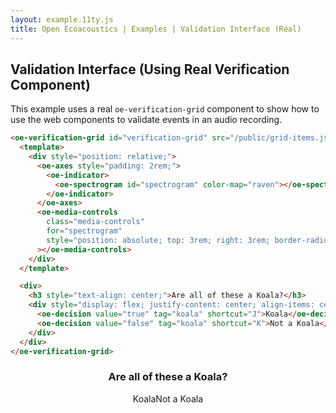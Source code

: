 ```yaml
---
layout: example.11ty.js
title: Open Ecoacoustics | Examples | Validation Interface (Real)
---
```


## Validation Interface (Using Real Verification Component)

This example uses a real `oe-verification-grid` component to show how to use the
web components to validate events in an audio recording.

```html
<oe-verification-grid id="verification-grid" src="/public/grid-items.json" key="AudioLink" grid-size="6">
  <template>
    <div style="position: relative;">
      <oe-axes style="padding: 2rem;">
        <oe-indicator>
          <oe-spectrogram id="spectrogram" color-map="raven"></oe-spectrogram>
        </oe-indicator>
      </oe-axes>
      <oe-media-controls
        class="media-controls"
        for="spectrogram"
        style="position: absolute; top: 3rem; right: 3rem; border-radius: 9999em; z-index: 99; padding: 0px; zoom: 0.75;"
      ></oe-media-controls>
    </div>
  </template>

  <div>
    <h3 style="text-align: center;">Are all of these a Koala?</h3>
    <div style="display: flex; justify-content: center; align-items: center;">
      <oe-decision value="true" tag="koala" shortcut="J">Koala</oe-decision>
      <oe-decision value="false" tag="koala" shortcut="K">Not a Koala</oe-decision>
    </div>
  </div>
</oe-verification-grid>
```

<oe-verification-grid id="verification-grid" src="/public/grid-items.json" key="AudioLink" grid-size="6">
  <template>
    <div style="position: relative;">
      <oe-axes style="padding: 2rem;">
        <oe-indicator>
          <oe-spectrogram id="spectrogram" color-map="raven"></oe-spectrogram>
        </oe-indicator>
      </oe-axes>
      <oe-media-controls class="media-controls" for="spectrogram"
        style="position: absolute; top: 3rem; right: 3rem; border-radius: 9999em; z-index: 99; padding: 0px; zoom: 0.75;"></oe-media-controls>
    </div>
  </template>

  <div>
    <h3 style="text-align: center;">Are all of these a Koala?</h3>
    <div style="display: flex; justify-content: center; align-items: center;">
      <oe-decision value="true" tag="koala" shortcut="J">Koala</oe-decision>
      <oe-decision value="false" tag="koala" shortcut="K">Not a Koala</oe-decision>
    </div>
  </div>
</oe-verification-grid>

<output id="decision-output">
</output>

<script>
(() => {
const verificationGrid = document.getElementById("verification-grid");
const outputElement = document.getElementById("decision-output");

function outputDecision(x) {
  const element = document.createElement("pre");
  element.innerText = JSON.stringify(x.detail);
  element.style.display = "block";

  outputElement.appendChild(element);
}

verificationGrid.addEventListener("decision-made", (x) => outputDecision(x));
})();
</script>
